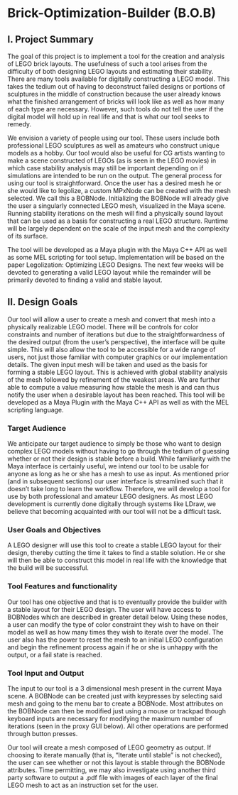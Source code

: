 # Brick-Optimization-Builder (B.O.B)

## I. Project Summary
The goal of this project is to implement a tool for the creation and analysis of LEGO brick layouts. The usefulness of such a tool arises from the difficulty of both designing LEGO layouts and estimating their stability. There are many tools available for digitally constructing a LEGO model. This takes the tedium out of having to deconstruct failed designs or portions of sculptures in the middle of construction because the user already knows what the finished arrangement of bricks will look like as well as how many of each type are necessary. However, such tools do not tell the user if the digital model will hold up in real life and that is what our tool seeks to remedy. 

We envision a variety of people using our tool. These users include both professional LEGO sculptures as well as amateurs who construct unique models as a hobby. Our tool would also be useful for CG artists wanting to make a scene constructed of LEGOs (as is seen in the LEGO movies) in which case stability analysis may still be important depending on if simulations are intended to be run on the output. 
The general process for using our tool is straightforward. Once the user has a desired mesh he or she would like to legolize, a custom MPxNode can be created with the mesh selected. We call this a BOBNode. Initializing the BOBNode will already give the user a singularly connected LEGO mesh, visualized in the Maya scene. Running stability iterations on the mesh will find a physically sound layout that can be used as a basis for constructing a real LEGO structure. Runtime will be largely dependent on the scale of the input mesh and the complexity of its surface.

The tool will be developed as a Maya plugin with the Maya C++ API as well as some MEL scripting for tool setup. Implementation will be based on the paper Legolization: Optimizing LEGO Designs. The next few weeks will be devoted to generating a valid LEGO layout while the remainder will be primarily devoted to finding a valid and stable layout.

## II. Design Goals
Our tool will allow a user to create a mesh and convert that mesh into a physically realizable LEGO model. There will be controls for color constraints and number of iterations but due to the straightforwardness of the desired output (from the user’s perspective), the interface will be quite simple. This will also allow the tool to be accessible for a wide range of users, not just those familiar with computer graphics or our implementation details. The given input mesh will be taken and used as the basis for forming a stable LEGO layout. This is achieved with global stability analysis of the mesh followed by refinement of the weakest areas. We are further able to compute a value measuring how stable the mesh is and can thus notify the user when a desirable layout has been reached. This tool will be developed as a Maya Plugin with the Maya C++ API as well as with the MEL scripting language.

### Target Audience
We anticipate our target audience to simply be those who want to design complex LEGO models without having to go through the tedium of guessing whether or not their design is stable before a build. While familiarity with the Maya interface is certainly useful, we intend our tool to be usable for anyone as long as he or she has a mesh to use as input. As mentioned prior (and in subsequent sections) our user interface is streamlined such that it doesn’t take long to learn the workflow. Therefore, we will develop a tool for use by both professional and amateur LEGO designers. As most LEGO development is currently done digitally through systems like LDraw, we believe that becoming acquainted with our tool will not be a difficult task. 

### User Goals and Objectives
A LEGO designer will use this tool to create a stable LEGO layout for their design, thereby cutting the time it takes to find a stable solution. He or she will then be able to construct this model in real life with the knowledge that the build will be successful.

### Tool Features and functionality
Our tool has one objective and that is to eventually provide the builder with a stable layout for their LEGO design. The user will have access to BOBNodes which are described in greater detail below. Using these nodes, a user can modify the type of color constraint they wish to have on their model as well as how many times they wish to iterate over the model. The user also has the power to reset the mesh to an initial LEGO configuration and begin the refinement process again if he or she is unhappy with the output, or a fail state is reached. 

### Tool Input and Output
The input to our tool is a 3 dimensional mesh present in the current Maya scene. A BOBNode can be created just with keypresses by selecting said mesh and going to the menu bar to create a BOBNode. Most attributes on the BOBNode can then be modified just using a mouse or trackpad though keyboard inputs are necessary for modifying the maximum number of iterations (seen in the proxy GUI below). All other operations are performed through button presses.

Our tool will create a mesh composed of LEGO geometry as output. If choosing to iterate manually (that is, “Iterate until stable” is not checked), the user can see whether or not this layout is stable through the BOBNode attributes. Time permitting, we may also investigate using another third party software to output a .pdf file with images of each layer of the final LEGO mesh to act as an instruction set for the user. 





